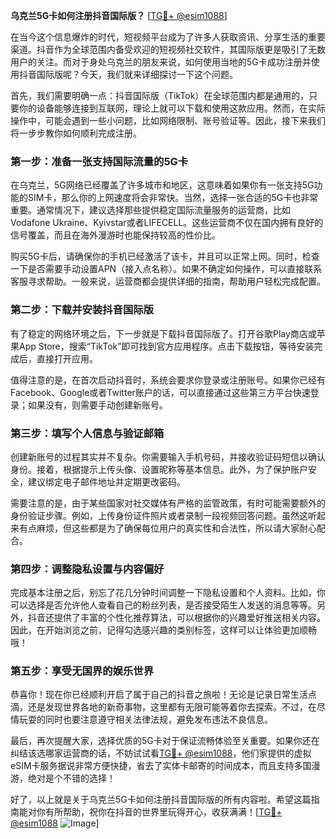 **乌克兰5G卡如何注册抖音国际版？** [[TG💪+ @esim1088](https://t.me/s/esim1088)]

在当今这个信息爆炸的时代，短视频平台成为了许多人获取资讯、分享生活的重要渠道。抖音作为全球范围内备受欢迎的短视频社交软件，其国际版更是吸引了无数用户的关注。而对于身处乌克兰的朋友来说，如何使用当地的5G卡成功注册并使用抖音国际版呢？今天，我们就来详细探讨一下这个问题。

首先，我们需要明确一点：抖音国际版（TikTok）在全球范围内都是通用的，只要你的设备能够连接到互联网，理论上就可以下载和使用这款应用。然而，在实际操作中，可能会遇到一些小问题，比如网络限制、账号验证等。因此，接下来我们将一步步教你如何顺利完成注册。

### 第一步：准备一张支持国际流量的5G卡

在乌克兰，5G网络已经覆盖了许多城市和地区，这意味着如果你有一张支持5G功能的SIM卡，那么你的上网速度将会非常快。当然，选择一张合适的5G卡也非常重要。通常情况下，建议选择那些提供稳定国际流量服务的运营商，比如Vodafone Ukraine、Kyivstar或者LIFECELL。这些运营商不仅在国内拥有良好的信号覆盖，而且在海外漫游时也能保持较高的性价比。

购买5G卡后，请确保你的手机已经激活了该卡，并且可以正常上网。同时，检查一下是否需要手动设置APN（接入点名称）。如果不确定如何操作，可以直接联系客服寻求帮助。一般来说，运营商都会提供详细的指南，帮助用户轻松完成配置。

### 第二步：下载并安装抖音国际版

有了稳定的网络环境之后，下一步就是下载抖音国际版了。打开谷歌Play商店或苹果App Store，搜索“TikTok”即可找到官方应用程序。点击下载按钮，等待安装完成后，直接打开应用。

值得注意的是，在首次启动抖音时，系统会要求你登录或注册账号。如果你已经有Facebook、Google或者Twitter账户的话，可以直接通过这些第三方平台快速登录；如果没有，则需要手动创建新账号。

### 第三步：填写个人信息与验证邮箱

创建新账号的过程其实并不复杂。你需要输入手机号码，并接收验证码短信以确认身份。接着，根据提示上传头像、设置昵称等基本信息。此外，为了保护账户安全，建议绑定电子邮件地址并定期更改密码。

需要注意的是，由于某些国家对社交媒体有严格的监管政策，有时可能需要额外的身份验证步骤。例如，上传身份证件照片或者录制一段视频回答问题。虽然这听起来有点麻烦，但这些都是为了确保每位用户的真实性和合法性，所以请大家耐心配合。

### 第四步：调整隐私设置与内容偏好

完成基本注册之后，别忘了花几分钟时间调整一下隐私设置和个人资料。比如，你可以选择是否允许他人查看自己的粉丝列表，是否接受陌生人发送的消息等等。另外，抖音还提供了丰富的个性化推荐算法，可以根据你的兴趣爱好推送相关内容。因此，在开始浏览之前，记得勾选感兴趣的类别标签，这样可以让体验更加顺畅哦！

### 第五步：享受无国界的娱乐世界

恭喜你！现在你已经顺利开启了属于自己的抖音之旅啦！无论是记录日常生活点滴，还是发现世界各地的新奇事物，这里都有无限可能等着你去探索。不过，在尽情玩耍的同时也要注意遵守相关法律法规，避免发布违法不良信息。

最后，再次提醒大家，选择优质的5G卡对于保证流畅体验至关重要。如果你还在纠结该选哪家运营商的话，不妨试试看[TG💪+ @esim1088](https://t.me/s/esim1088)，他们家提供的虚拟eSIM卡服务据说非常方便快捷，省去了实体卡邮寄的时间成本，而且支持多国漫游，绝对是个不错的选择！

好了，以上就是关于乌克兰5G卡如何注册抖音国际版的所有内容啦。希望这篇指南能对你有所帮助，祝你在抖音的世界里玩得开心，收获满满！[[TG💪+ @esim1088](https://t.me/s/esim1088) ![Image](https://i.postimg.cc/4NQfJmqS/Snipaste-2025-05-13-00-14-12.png)]